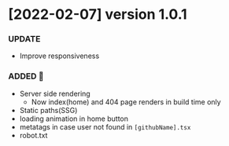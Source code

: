 # [2022-02-07] version 1.0.1

### UPDATE
- Improve responsiveness
### ADDED 📰
  - Server side rendering
    - Now index(home) and 404 page renders in build time only 
  - Static paths(SSG)
  - loading animation in home button
  - metatags in case user not found in `[githubName].tsx`
  - robot.txt